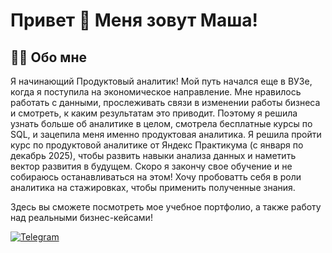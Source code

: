 # Привет 👋 Меня зовут Маша!

## 🙋‍♀️ Обо мне
Я начинающий Продуктовый аналитик! Мой путь начался еще в ВУЗе, когда я поступила на экономическое направление. Мне нравилось работать с данными, прослеживать связи в изменении работы бизнеса и смотреть, к каким результатам это приводит. Поэтому я решила узнать больше об аналитике в целом, смотрела бесплатные курсы по SQL, и зацепила меня именно продуктовая аналитика. Я решила пройти курс по продуктовой аналитике от Яндекс Практикума (с января по декабрь 2025), чтобы развить навыки анализа данных и наметить вектор развития в будущем. Скоро я закончу свое обучение и не собираюсь останавливаться на этом! Хочу пробоватть себя в роли аналитика на стажировках, чтобы применить полученные знания.  

Здесь вы сможете посмотреть мое учебное портфолио, а также работу над реальными бизнес-кейсами!

[![Telegram](https://shields.fly.dev/badge/-Telegram-4682B4?style=for-the-badge&logo=Telegram&logoColor=FFFFFF)](https://t.me/averkina_ma)
